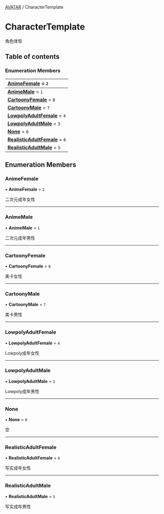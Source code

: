 [AVATAR](../groups/Core.AVATAR.md) / CharacterTemplate

# CharacterTemplate <Badge type="tip" text="Enumeration" /> <Score text="CharacterTemplate" />

<span class="content-big">

角色体型

</span>

## Table of contents

### Enumeration Members <Score text="Enumeration" /> 
| **[AnimeFemale](mw.CharacterTemplate.md#animefemale)** = ``2``  |
| :----- |
| **[AnimeMale](mw.CharacterTemplate.md#animemale)** = ``1`` |
| **[CartoonyFemale](mw.CharacterTemplate.md#cartoonyfemale)** = ``8`` |
| **[CartoonyMale](mw.CharacterTemplate.md#cartoonymale)** = ``7`` |
| **[LowpolyAdultFemale](mw.CharacterTemplate.md#lowpolyadultfemale)** = ``4`` |
| **[LowpolyAdultMale](mw.CharacterTemplate.md#lowpolyadultmale)** = ``3`` |
| **[None](mw.CharacterTemplate.md#none)** = ``0`` |
| **[RealisticAdultFemale](mw.CharacterTemplate.md#realisticadultfemale)** = ``6`` |
| **[RealisticAdultMale](mw.CharacterTemplate.md#realisticadultmale)** = ``5`` |

## Enumeration Members

### AnimeFemale <Score text="AnimeFemale" /> 

• **AnimeFemale** = ``2``

二次元成年女性

___

### AnimeMale <Score text="AnimeMale" /> 

• **AnimeMale** = ``1``

二次元成年男性

___

### CartoonyFemale <Score text="CartoonyFemale" /> 

• **CartoonyFemale** = ``8``

美卡女性

___

### CartoonyMale <Score text="CartoonyMale" /> 

• **CartoonyMale** = ``7``

美卡男性

___

### LowpolyAdultFemale <Score text="LowpolyAdultFemale" /> 

• **LowpolyAdultFemale** = ``4``

Lowpoly成年女性

___

### LowpolyAdultMale <Score text="LowpolyAdultMale" /> 

• **LowpolyAdultMale** = ``3``

Lowpoly成年男性

___

### None <Score text="None" /> 

• **None** = ``0``

空

___

### RealisticAdultFemale <Score text="RealisticAdultFemale" /> 

• **RealisticAdultFemale** = ``6``

写实成年女性

___

### RealisticAdultMale <Score text="RealisticAdultMale" /> 

• **RealisticAdultMale** = ``5``

写实成年男性
